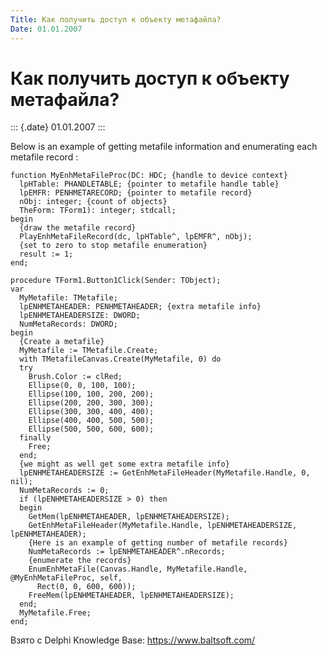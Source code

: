 ```yaml
---
Title: Как получить доступ к объекту метафайла?
Date: 01.01.2007
---
```



Как получить доступ к объекту метафайла?
========================================

::: {.date}
01.01.2007
:::

Below is an example of getting metafile information and enumerating each
metafile record :

    function MyEnhMetaFileProc(DC: HDC; {handle to device context}
      lpHTable: PHANDLETABLE; {pointer to metafile handle table}
      lpEMFR: PENHMETARECORD; {pointer to metafile record}
      nObj: integer; {count of objects}
      TheForm: TForm1): integer; stdcall;
    begin
      {draw the metafile record}
      PlayEnhMetaFileRecord(dc, lpHTable^, lpEMFR^, nObj);
      {set to zero to stop metafile enumeration}
      result := 1;
    end;
     
    procedure TForm1.Button1Click(Sender: TObject);
    var
      MyMetafile: TMetafile;
      lpENHMETAHEADER: PENHMETAHEADER; {extra metafile info}
      lpENHMETAHEADERSIZE: DWORD;
      NumMetaRecords: DWORD;
    begin
      {Create a metafile}
      MyMetafile := TMetafile.Create;
      with TMetafileCanvas.Create(MyMetafile, 0) do
      try
        Brush.Color := clRed;
        Ellipse(0, 0, 100, 100);
        Ellipse(100, 100, 200, 200);
        Ellipse(200, 200, 300, 300);
        Ellipse(300, 300, 400, 400);
        Ellipse(400, 400, 500, 500);
        Ellipse(500, 500, 600, 600);
      finally
        Free;
      end;
      {we might as well get some extra metafile info}
      lpENHMETAHEADERSIZE := GetEnhMetaFileHeader(MyMetafile.Handle, 0, nil);
      NumMetaRecords := 0;
      if (lpENHMETAHEADERSIZE > 0) then
      begin
        GetMem(lpENHMETAHEADER, lpENHMETAHEADERSIZE);
        GetEnhMetaFileHeader(MyMetafile.Handle, lpENHMETAHEADERSIZE, lpENHMETAHEADER);
        {Here is an example of getting number of metafile records}
        NumMetaRecords := lpENHMETAHEADER^.nRecords;
        {enumerate the records}
        EnumEnhMetaFile(Canvas.Handle, MyMetafile.Handle, @MyEnhMetaFileProc, self,
          Rect(0, 0, 600, 600));
        FreeMem(lpENHMETAHEADER, lpENHMETAHEADERSIZE);
      end;
      MyMetafile.Free;
    end;

Взято с Delphi Knowledge Base: <https://www.baltsoft.com/>
